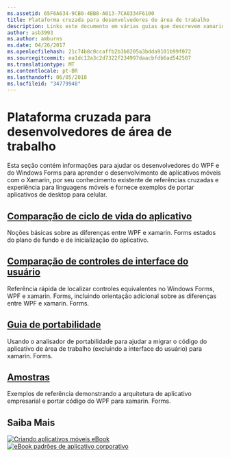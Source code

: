 ```yaml
---
ms.assetid: 65F6A634-9CB0-4BB8-A013-7CA0334F6100
title: Plataforma cruzada para desenvolvedores de área de trabalho
description: Links este documento em várias guias que descrevem xamarin. Forms para desenvolvedores do WPF e do Windows Forms. O conteúdo vinculado explora o ciclo de vida do aplicativo, controles de interface do usuário, portar diretrizes e exemplos.
author: asb3993
ms.author: amburns
ms.date: 04/26/2017
ms.openlocfilehash: 21c74b8c0ccaffb2b3b8205a3bdda9101b99f072
ms.sourcegitcommit: ea1dc12a3c2d7322f234997daacbfdb6ad542507
ms.translationtype: MT
ms.contentlocale: pt-BR
ms.lasthandoff: 06/05/2018
ms.locfileid: "34779948"
---
```

# <a name="cross-platform-for-desktop-developers"></a>Plataforma cruzada para desenvolvedores de área de trabalho

Esta seção contém informações para ajudar os desenvolvedores do WPF e do Windows Forms para aprender o desenvolvimento de aplicativos móveis com o Xamarin, por seu conhecimento existente de referências cruzadas e experiência para linguagens móveis e fornece exemplos de portar aplicativos de desktop para celular.

## <a name="app-lifecycle-comparisonlifecyclemd"></a>[Comparação de ciclo de vida do aplicativo](lifecycle.md)

Noções básicas sobre as diferenças entre WPF e xamarin. Forms estados do plano de fundo e de inicialização do aplicativo.

## <a name="ui-controls-comparisoncontrolsindexmd"></a>[Comparação de controles de interface do usuário](controls/index.md)

Referência rápida de localizar controles equivalentes no Windows Forms, WPF e xamarin. Forms, incluindo orientação adicional sobre as diferenças entre WPF e xamarin. Forms.

## <a name="porting-guidanceportingmd"></a>[Guia de portabilidade](porting.md)

Usando o analisador de portabilidade para ajudar a migrar o código do aplicativo de área de trabalho (excluindo a interface do usuário) para xamarin. Forms.

## <a name="samplessamplesmd"></a>[Amostras](samples.md)

Exemplos de referência demonstrando a arquitetura de aplicativo empresarial e portar código do WPF para xamarin. Forms.

## <a name="learn-more"></a>Saiba Mais

[![Criando aplicativos móveis eBook](images/creating-sml.png)](~/xamarin-forms/creating-mobile-apps-xamarin-forms/index.md) [ ![eBook padrões de aplicativo corporativo](images/enterprise-sml.png)](~/xamarin-forms/enterprise-application-patterns/index.md)

